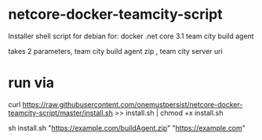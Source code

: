 # netcore-docker-teamcity-script
Installer shell script for debian for:
docker
.net core 3.1
team city build agent

takes 2 parameters, team city build agent zip , team city server uri


# run via
curl https://raw.githubusercontent.com/onemustpersist/netcore-docker-teamcity-script/master/install.sh >> install.sh | chmod +x install.sh

sh install.sh "https://example.com/buildAgent.zip" "https://example.com"
